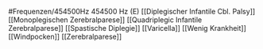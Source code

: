 #Frequenzen/454500Hz
454500 Hz (E)
[[Diplegischer Infantile Cbl. Palsy]]
[[Monoplegischen Zerebralparese]]
[[Quadriplegic Infantile Zerebralparese]]
[[Spastische Diplegie]]
[[Varicella]]
[[Wenig Krankheit]]
[[Windpocken]]
[[Zerebralparese]]